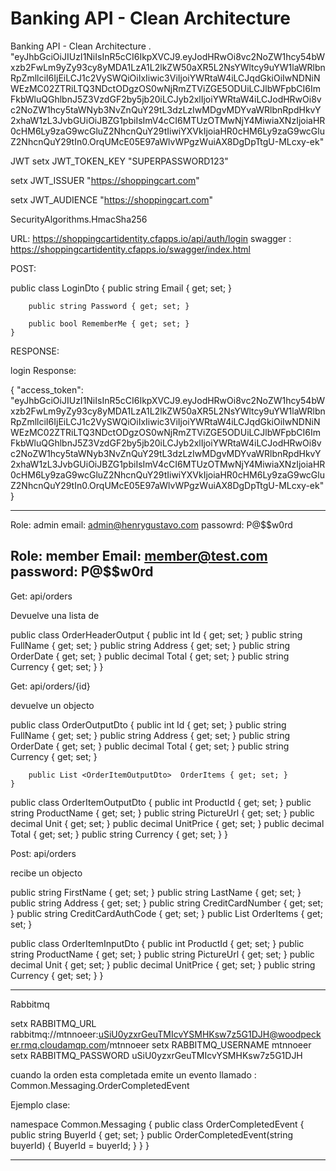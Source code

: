 # Banking API - Clean Architecture
Banking API - Clean Architecture
.
"eyJhbGciOiJIUzI1NiIsInR5cCI6IkpXVCJ9.eyJodHRwOi8vc2NoZW1hcy54bWxzb2FwLm9yZy93cy8yMDA1LzA1L2lkZW50aXR5L2NsYWltcy9uYW1laWRlbnRpZmllciI6IjEiLCJ1c2VySWQiOiIxIiwic3ViIjoiYWRtaW4iLCJqdGkiOiIwNDNiNWEzMC02ZTRiLTQ3NDctODgzOS0wNjRmZTViZGE5ODUiLCJlbWFpbCI6ImFkbWluQGhlbnJ5Z3VzdGF2by5jb20iLCJyb2xlIjoiYWRtaW4iLCJodHRwOi8vc2NoZW1hcy5taWNyb3NvZnQuY29tL3dzLzIwMDgvMDYvaWRlbnRpdHkvY2xhaW1zL3JvbGUiOiJBZG1pbiIsImV4cCI6MTUzOTMwNjY4MiwiaXNzIjoiaHR0cHM6Ly9zaG9wcGluZ2NhcnQuY29tIiwiYXVkIjoiaHR0cHM6Ly9zaG9wcGluZ2NhcnQuY29tIn0.OrqUMcE05E97aWlvWPgzWuiAX8DgDpTtgU-MLcxy-ek"









JWT
setx JWT_TOKEN_KEY "SUPERPASSWORD123"

setx JWT_ISSUER "https://shoppingcart.com"

setx JWT_AUDIENCE "https://shoppingcart.com"

SecurityAlgorithms.HmacSha256

URL: https://shoppingcartidentity.cfapps.io/api/auth/login
swagger : https://shoppingcartidentity.cfapps.io/swagger/index.html

POST: 

 public class LoginDto
    {
        public string Email { get; set; }
     
        public string Password { get; set; }

        public bool RememberMe { get; set; }
    }
	
RESPONSE:

login Response: 

{
    "access_token": "eyJhbGciOiJIUzI1NiIsInR5cCI6IkpXVCJ9.eyJodHRwOi8vc2NoZW1hcy54bWxzb2FwLm9yZy93cy8yMDA1LzA1L2lkZW50aXR5L2NsYWltcy9uYW1laWRlbnRpZmllciI6IjEiLCJ1c2VySWQiOiIxIiwic3ViIjoiYWRtaW4iLCJqdGkiOiIwNDNiNWEzMC02ZTRiLTQ3NDctODgzOS0wNjRmZTViZGE5ODUiLCJlbWFpbCI6ImFkbWluQGhlbnJ5Z3VzdGF2by5jb20iLCJyb2xlIjoiYWRtaW4iLCJodHRwOi8vc2NoZW1hcy5taWNyb3NvZnQuY29tL3dzLzIwMDgvMDYvaWRlbnRpdHkvY2xhaW1zL3JvbGUiOiJBZG1pbiIsImV4cCI6MTUzOTMwNjY4MiwiaXNzIjoiaHR0cHM6Ly9zaG9wcGluZ2NhcnQuY29tIiwiYXVkIjoiaHR0cHM6Ly9zaG9wcGluZ2NhcnQuY29tIn0.OrqUMcE05E97aWlvWPgzWuiAX8DgDpTtgU-MLcxy-ek"
}

-----------------------------------------------------
Role: admin
email: admin@henrygustavo.com
passowrd: P@$$w0rd


Role: member
Email: member@test.com
password: P@$$w0rd
-------------------------------------------------
Get: api/orders

 Devuelve una lista de 
 
  public class OrderHeaderOutput
    {
        public int Id { get; set; }
        public string FullName { get; set; }
        public string Address { get; set; }
        public string OrderDate { get; set; }
        public decimal Total { get; set; }
        public string Currency { get; set; }
    }

Get: api/orders/{id}

devuelve un objecto 

 public class OrderOutputDto
    {
        public int Id { get; set; }
        public string  FullName { get; set; }
        public string Address { get; set; }
        public string OrderDate { get; set; }
        public decimal  Total { get; set; }
        public string Currency { get; set; }

        public List <OrderItemOutputDto>  OrderItems { get; set; }
    }

public class OrderItemOutputDto
    {
        public int ProductId { get; set; }
        public string  ProductName { get; set; }
        public string  PictureUrl { get; set; }
        public decimal Unit { get; set; }
        public decimal UnitPrice { get; set; }
        public decimal Total { get; set; }
        public string  Currency { get; set; }
    }
	

	
Post: api/orders

 recibe un objecto
 
 
  public string FirstName { get; set; }
        public string LastName { get; set; }
        public string Address { get; set; }
        public string CreditCardNumber { get; set; }
        public string CreditCardAuthCode { get; set; }
        public List<OrderItemInputDto> OrderItems { get; set; }
		
 public class OrderItemInputDto
    {
        public int ProductId { get; set; }
        public string ProductName { get; set; }
        public string PictureUrl { get; set; }
        public decimal Unit { get; set; }
        public decimal UnitPrice { get; set; }
        public string Currency { get; set; }
    }

------------------------------------------------------------------------

Rabbitmq

setx RABBITMQ_URL rabbitmq://mtnnoeer:uSiU0yzxrGeuTMIcvYSMHKsw7z5G1DJH@woodpecker.rmq.cloudamqp.com/mtnnoeer
setx RABBITMQ_USERNAME mtnnoeer
setx RABBITMQ_PASSWORD uSiU0yzxrGeuTMIcvYSMHKsw7z5G1DJH


cuando la orden esta completada emite un  evento llamado : Common.Messaging.OrderCompletedEvent

Ejemplo clase:

namespace Common.Messaging
{
    public class OrderCompletedEvent
    {
        public string BuyerId { get; set; }
        public OrderCompletedEvent(string buyerId)
        {
            BuyerId = buyerId;
        }
    }
}

-----------------------------------------------------------------------------
 
		
		
	



